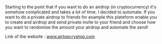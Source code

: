 Starting to the point that if you want to do an airdrop (in cryptocurrency) it's somehow complicated and takes a lot of time. I decided to automate. If you want to do a private airdrop to friends for example this plateform enable you to create and airdrop and send private invite to your friend and choose how you want to randomise the amount your airdrop and automate the send! 

Link of the website : www.airtopcryptop.com



